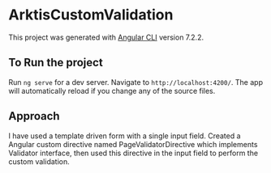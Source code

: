 # ArktisCustomValidation

This project was generated with [Angular CLI](https://github.com/angular/angular-cli) version 7.2.2.

## To Run the project

Run `ng serve` for a dev server. Navigate to `http://localhost:4200/`. The app will automatically reload if you change any of the source files.

## Approach

I have used a template driven form with a single input field.
Created a Angular custom directive named PageValidatorDirective which implements Validator interface, then used this directive in the input field to perform the custom validation.


